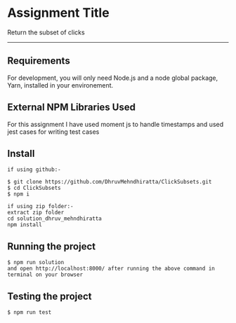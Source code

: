 # Assignment Title

Return the subset of clicks

---
## Requirements

For development, you will only need Node.js and a node global package, Yarn, installed in your environement.


## External NPM Libraries Used
For this assignment I have used moment js to handle timestamps and used jest cases for writing test cases


## Install

    if using github:-

    $ git clone https://github.com/DhruvMehndhiratta/ClickSubsets.git
    $ cd ClickSubsets
    $ npm i 

    if using zip folder:-
    extract zip folder
    cd solution_dhruv_mehndhiratta
    npm install


## Running the project

    $ npm run solution 
    and open http://localhost:8000/ after running the above command in terminal on your browser 

## Testing the project

    $ npm run test 
  
